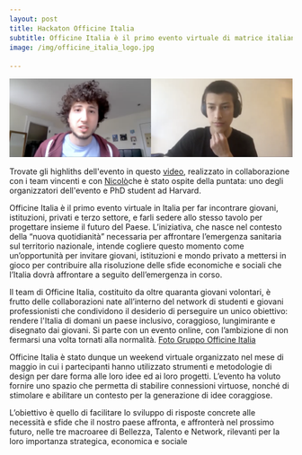 ```yaml
---
layout: post
title: Hackaton Officine Italia
subtitle: Officine Italia è il primo evento virtuale di matrice italiana che fornisce una piattaforma ai giovani per progettare il futuro del Paese. 
image: /img/officine_italia_logo.jpg

---
```

 ![Podcast Interview](/img/nicolo-intervista.png)
 
Trovate gli highliths dell'evento in questo [video](https://www.youtube.com/watch?v=pbXvBzGDgtE), realizzato in collaborazione con i team vincenti e con [Nicolò](https://scholar.harvard.edu/foppiani/bio)che è stato ospite della puntata: uno degli organizzatori dell'evento e PhD student ad Harvard.

Officine Italia è il primo evento virtuale in Italia per far incontrare giovani, istituzioni, privati e terzo settore, e farli sedere allo stesso tavolo per progettare insieme il futuro del Paese. L’iniziativa, che nasce nel contesto della “nuova quotidianità” necessaria per affrontare l’emergenza sanitaria sul territorio nazionale, intende cogliere questo momento come un’opportunità per invitare giovani, istituzioni e mondo privato a mettersi in gioco per contribuire alla risoluzione delle sfide economiche e sociali che l’Italia dovrà affrontare a seguito dell’emergenza in corso.

Il team di Officine Italia, costituito da oltre quaranta giovani volontari, è frutto delle collaborazioni nate all’interno del network di studenti e giovani professionisti che condividono il desiderio di perseguire un unico obiettivo: rendere l'Italia di domani un paese inclusivo, coraggioso, lungimirante e disegnato dai giovani. Si parte con un evento online, con l’ambizione di non fermarsi una volta tornati alla normalità. [Foto Gruppo Officine Italia](/img/foto_gruppo.png)

Officine Italia è stato dunque un weekend virtuale organizzato nel mese di maggio in cui i partecipanti hanno utilizzato strumenti e metodologie di design per dare forma alle loro idee ed ai loro progetti. L’evento ha voluto fornire uno spazio che permetta di stabilire connessioni virtuose, nonché di stimolare e abilitare un contesto per la generazione di idee coraggiose. 

L’obiettivo è quello di facilitare lo sviluppo di risposte concrete alle necessità e sfide che il nostro paese affronta, e affronterà nel prossimo futuro, nelle tre macroaree di Bellezza, Talento e Network, rilevanti per la loro importanza strategica, economica e sociale
